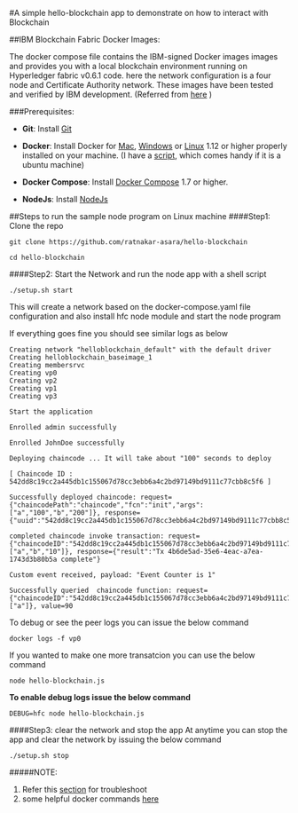 #A simple hello-blockchain app to demonstrate on how to interact with Blockchain

##IBM Blockchain Fabric Docker Images:

The docker compose file contains the IBM-signed Docker images images and provides you with a local blockchain environment running on Hyperledger fabric v0.6.1 code. 
here the network configuration is a four node and Certificate Authority network. These images have been tested and verified by IBM development. (Referred from [here](https://github.com/IBM-Blockchain/fabric-images) )


###Prerequisites:
* **Git**: Install [Git](https://git-scm.com/downloads)
 
* **Docker**:
   Install Docker for [Mac](https://docs.docker.com/engine/installation/mac/),  [Windows](https://docs.docker.com/engine/installation/windows/) or [Linux](https://docs.docker.com/engine/installation/#/on-linux) 1.12 or higher properly installed on your machine. (I have a [script](https://raw.githubusercontent.com/ratnakar-asara/MyUtils/master/installation/docker-install.sh), which comes handy if it is a ubuntu machine)

* **Docker Compose**: Install [Docker Compose](https://docs.docker.com/compose/install/) 1.7 or higher.

* **NodeJs**: 
Install [NodeJs](https://nodejs.org/en/download/)

##Steps to run the sample node program on Linux machine
####Step1: Clone the repo
```
git clone https://github.com/ratnakar-asara/hello-blockchain

cd hello-blockchain
```

####Step2: Start the Network and run the node app with a shell script
```
./setup.sh start 
```
This will create a network based on the docker-compose.yaml file configuration and also install hfc node module and start the node program

If everything goes fine you should see similar logs as below
```
Creating network "helloblockchain_default" with the default driver
Creating helloblockchain_baseimage_1
Creating membersrvc
Creating vp0
Creating vp2
Creating vp1
Creating vp3

Start the application

Enrolled admin successfully

Enrolled JohnDoe successfully

Deploying chaincode ... It will take about "100" seconds to deploy 

[ Chaincode ID :  542dd8c19cc2a445db1c155067d78cc3ebb6a4c2bd97149bd9111c77cbb8c5f6 ]

Successfully deployed chaincode: request={"chaincodePath":"chaincode","fcn":"init","args":["a","100","b","200"]}, response={"uuid":"542dd8c19cc2a445db1c155067d78cc3ebb6a4c2bd97149bd9111c77cbb8c5f6","chaincodeID":"542dd8c19cc2a445db1c155067d78cc3ebb6a4c2bd97149bd9111c77cbb8c5f6"} 

completed chaincode invoke transaction: request={"chaincodeID":"542dd8c19cc2a445db1c155067d78cc3ebb6a4c2bd97149bd9111c77cbb8c5f6","fcn":"invoke","args":["a","b","10"]}, response={"result":"Tx 4b6de5ad-35e6-4eac-a7ea-1743d3b80b5a complete"}

Custom event received, payload: "Event Counter is 1"

Successfully queried  chaincode function: request={"chaincodeID":"542dd8c19cc2a445db1c155067d78cc3ebb6a4c2bd97149bd9111c77cbb8c5f6","fcn":"query","args":["a"]}, value=90 

```

To debug or see the peer logs you can issue the below command
```
docker logs -f vp0 
```

If you wanted to make one more transatcion you can use the below command
```
node hello-blockchain.js
```

**To enable debug logs issue the below command** 

```
DEBUG=hfc node hello-blockchain.js
```

####Step3: clear the network and stop the app
At anytime you can stop the app and clear the network by issuing the below command

```
./setup.sh stop
```

#####NOTE: 
1. Refer this [section](https://github.com/IBM-Blockchain/fabric-images#testing-and-verifying-your-local-network) for troubleshoot
2. some helpful docker commands  [here](https://github.com/IBM-Blockchain/fabric-images#helpful-docker-commands)
